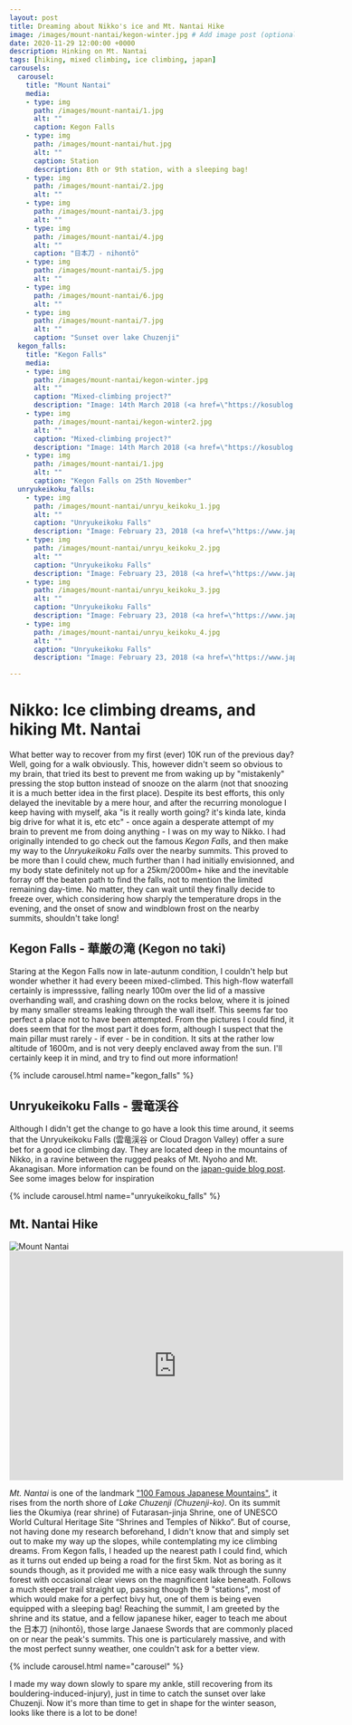 ```yaml
---
layout: post
title: Dreaming about Nikko's ice and Mt. Nantai Hike
image: /images/mount-nantai/kegon-winter.jpg # Add image post (optional)
date: 2020-11-29 12:00:00 +0000
description: Hinking on Mt. Nantai 
tags: [hiking, mixed climbing, ice climbing, japan]
carousels:
  carousel:
    title: "Mount Nantai"
    media:
    - type: img 
      path: /images/mount-nantai/1.jpg
      alt: ""
      caption: Kegon Falls
    - type: img 
      path: /images/mount-nantai/hut.jpg
      alt: ""
      caption: Station 
      description: 8th or 9th station, with a sleeping bag!
    - type: img 
      path: /images/mount-nantai/2.jpg
      alt: ""
    - type: img 
      path: /images/mount-nantai/3.jpg
      alt: ""
    - type: img 
      path: /images/mount-nantai/4.jpg
      alt: ""
      caption: "日本刀 - nihontō"
    - type: img 
      path: /images/mount-nantai/5.jpg
      alt: ""
    - type: img 
      path: /images/mount-nantai/6.jpg
      alt: ""
    - type: img 
      path: /images/mount-nantai/7.jpg
      alt: ""
      caption: "Sunset over lake Chuzenji"
  kegon_falls:
    title: "Kegon Falls"
    media:
    - type: img 
      path: /images/mount-nantai/kegon-winter.jpg
      alt: ""
      caption: "Mixed-climbing project?"
      description: "Image: 14th March 2018 (<a href=\"https://kosublog.com/en/nikko-1802-part03/\">source</a>)"
    - type: img 
      path: /images/mount-nantai/kegon-winter2.jpg
      alt: ""
      caption: "Mixed-climbing project?"
      description: "Image: 14th March 2018 (<a href=\"https://kosublog.com/en/nikko-1802-part03/\">source</a>)"
    - type: img 
      path: /images/mount-nantai/1.jpg
      alt: ""
      caption: "Kegon Falls on 25th November"
  unryukeikoku_falls:
    - type: img 
      path: /images/mount-nantai/unryu_keikoku_1.jpg
      alt: ""
      caption: "Unryukeikoku Falls"
      description: "Image: February 23, 2018 (<a href=\"https://www.japan-guide.com/blog/peaks/180223.html\">source</a>)"
    - type: img 
      path: /images/mount-nantai/unryu_keikoku_2.jpg
      alt: ""
      caption: "Unryukeikoku Falls"
      description: "Image: February 23, 2018 (<a href=\"https://www.japan-guide.com/blog/peaks/180223.html\">source</a>)"
    - type: img 
      path: /images/mount-nantai/unryu_keikoku_3.jpg
      alt: ""
      caption: "Unryukeikoku Falls"
      description: "Image: February 23, 2018 (<a href=\"https://www.japan-guide.com/blog/peaks/180223.html\">source</a>)"
    - type: img 
      path: /images/mount-nantai/unryu_keikoku_4.jpg
      alt: ""
      caption: "Unryukeikoku Falls"
      description: "Image: February 23, 2018 (<a href=\"https://www.japan-guide.com/blog/peaks/180223.html\">source</a>)"

---
```


# Nikko: Ice climbing dreams, and hiking Mt. Nantai

What better way to recover from my first (ever) 10K run of the previous day? Well, going for a walk obviously. This, however didn't seem so obvious to my brain, that tried its best to prevent me from waking up by "mistakenly" pressing the stop button instead of snooze on the alarm (not that snoozing it is a much better idea in the first place). Despite its best efforts, this only delayed the inevitable by a mere hour, and after the recurring monologue I keep having with myself, aka "is it really worth going? it's kinda late, kinda big drive for what it is, etc etc" - once again a desperate attempt of my brain to prevent me from doing anything - I was on my way to Nikko. I had originally intended to go check out the famous *Kegon Falls*, and then make my way to the *Unryukeikoku Falls* over the nearby summits. This proved to be more than I could chew, much further than I had initially envisionned, and my body state definitely not up for a 25km/2000m+ hike and the inevitable forray off the beaten path to find the falls, not to mention the limited remaining day-time. No matter, they can wait until they finally decide to freeze over, which considering how sharply the temperature drops in the evening, and the onset of snow and windblown frost on the nearby summits, shouldn't take long!

## Kegon Falls - 華厳の滝 (Kegon no taki)

Staring at the Kegon Falls now in late-autunm condition, I couldn't help but wonder whether it had every beeen mixed-climbed. This high-flow waterfall certainly is impresssive, falling nearly 100m over the lid of a massive overhanding wall, and crashing down on the rocks below, where it is joined by many smaller streams leaking through the wall itself. This seems far too perfect a place not to have been attempted. From the pictures I could find, it does seem that for the most part it does form, although I suspect that the main pillar must rarely - if ever - be in condition. It sits at the rather low altitude of 1600m, and is not very deeply enclaved away from the sun. I'll certainly keep it in mind, and try to find out more information!

{% include carousel.html name="kegon_falls" %}

## Unryukeikoku Falls - 雲竜渓谷 

Although I didn't get the change to go have a look this time around, it seems that the Unryukeikoku Falls (雲竜渓谷 or Cloud Dragon Valley) offer a sure bet for a good ice climbing day. They are located deep in the mountains of Nikko, in a ravine between the rugged peaks of Mt. Nyoho and Mt. Akanagisan. More information can be found on the [japan-guide blog post](https://www.japan-guide.com/blog/peaks/180223.html). See some images below for inspiration

{% include carousel.html name="unryukeikoku_falls" %}

## Mt. Nantai Hike


<img src="{{site.baseurl}}/images/mount-nantai/panorama.jpg" alt="Mount Nantai" />

<center>
<iframe height='405' width='590' frameborder='0' allowtransparency='true' scrolling='no' src='https://www.strava.com/activities/4405495972/embed/21a22794f24e99fce0360e92f8b3e5466e0eebda'></iframe>
</center>

*Mt. Nantai* is one of the landmark ["100 Famous Japanese Mountains"](https://en.wikipedia.org/wiki/100_Famous_Japanese_Mountains), it rises from the north shore of *Lake Chuzenji (Chuzenji-ko)*. On its summit lies the Okumiya (rear shrine) of Futarasan-jinja Shrine, one of UNESCO World Cultural Heritage Site “Shrines and Temples of Nikko”. But of course, not having done my research beforehand, I didn't know that and simply set out to make my way up the slopes, while contemplating my ice climbing dreams. From Kegon falls, I headed up the nearest path I could find, which as it turns out ended up being a road for the first 5km. Not as boring as it sounds though, as it provided me with a nice easy walk through the sunny forest with occasional clear views on the magnificent lake beneath. Follows a much steeper trail straight up, passing though the 9 "stations", most of which would make for a perfect bivy hut, one of them is being even equipped with a sleeping bag! Reaching the summit, I am greeted by the shrine and its statue, and a fellow japanese hiker, eager to teach me about the 日本刀 (nihontō), those large Janaese Swords that are commonly placed on or near the peak's summits. This one is particularely massive, and with the most perfect sunny weather, one couldn't ask for a better view.

{% include carousel.html name="carousel" %}

I made my way down slowly to spare my ankle, still recovering from its bouldering-induced-injury), just in time to catch the sunset over lake Chuzenji. Now it's more than time to get in shape for the winter season, looks like there is a lot to be done!
